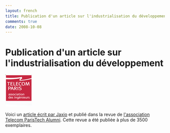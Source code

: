 ```yaml
---
layout: french
title: Publication d'un article sur l'industrialisation du développement 
comments: true
date: 2008-10-08
---
```

# Publication d'un article sur l'industrialisation du développement

<img src="/images/partners/logo_telecom_paristech_alumni.gif" alt="Publication d'un document sur l'industrialisation du développement"/>

Voici un <a href="documents/jaxio-industrialisation-pragmatique-du-developpement-logiciel.pdf" >article écrit par Jaxio</a>
et publié dans la revue de <a href="http://aist.enst.fr/" >l'association Telecom ParisTech Alumni</a>.
Cette revue a été publiée à plus de 3500 exemplaires.
